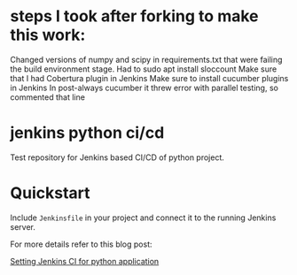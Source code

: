 # steps I took after forking to make this work:

Changed versions of numpy and scipy in requirements.txt that were failing the build environment stage.
Had to sudo apt install sloccount
Make sure that I had Cobertura plugin in Jenkins
Make sure to install cucumber plugins in Jenkins
In post-always cucumber it threw error with parallel testing, so commented that line

# jenkins python ci/cd

Test repository for Jenkins based CI/CD of python project.


# Quickstart


Include `Jenkinsfile` in your project and connect it to the running Jenkins server.

For more details refer to this blog post:

[Setting Jenkins CI for python application](https://mdyzma.github.io/2017/10/14/python-app-and-jenkins/)
